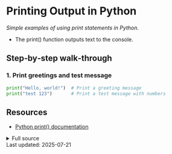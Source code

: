 <!-- AUTO‑GENERATED doc for hello_world.py -->
# Printing Output in Python

_Simple examples of using print statements in Python._


- The print() function outputs text to the console.

## Step‑by‑step walk‑through
### 1. Print greetings and test message
```python
print("Hello, world!")  # Print a greeting message
print("test 123")       # Print a test message with numbers
```


## Resources
* [Python print() documentation](https://docs.python.org/3/library/functions.html#print)

<details><summary>Full source</summary>

```python

### Print greetings and test message
print("Hello, world!")  # Print a greeting message
print("test 123")       # Print a test message with numbers
```
</details>
Last updated: 2025-07-21
